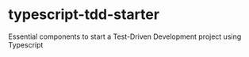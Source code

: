 # typescript-tdd-starter
Essential components to start a Test-Driven Development project using Typescript
